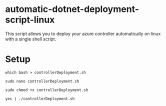 # automatic-dotnet-deployment-script-linux
This script allows you to deploy your azure controller automatically on linux with a single shell script.

# Setup

`which bash > controllerDeployment.sh`

`sudo nano controllerDeployment.sh`

`sudo chmod +x controllerDeployment.sh`

`yes | ./controllerDeployment.sh`
